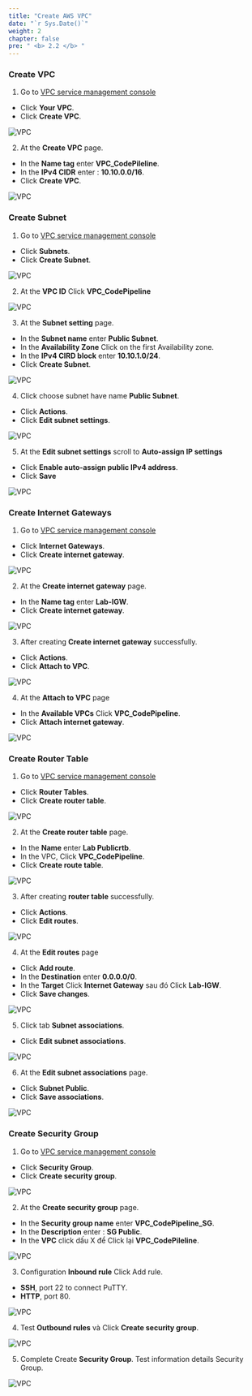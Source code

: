 ```yaml
---
title: "Create AWS VPC"
date: "`r Sys.Date()`"
weight: 2
chapter: false
pre: " <b> 2.2 </b> "
---
```


### Create VPC

1. Go to [VPC service management console](https://console.aws.amazon.com/vpc/home)

- Click **Your VPC**.
- Click **Create VPC**.

![VPC](/images/2.prerequisite/001-createvpccodepipeline.png)

2. At the **Create VPC** page.

- In the **Name tag** enter **VPC_CodePileline**.
- In the **IPv4 CIDR** enter : **10.10.0.0/16**.
- Click **Create VPC**.

![VPC](/images/2.prerequisite/002-createvpccodepipeline.png)

### Create Subnet

1. Go to [VPC service management console](https://console.aws.amazon.com/vpc/home)

- Click **Subnets**.
- Click **Create Subnet**.

![VPC](/images/2.prerequisite/001-createsubnet.png)

2. At the **VPC ID** Click **VPC_CodePipeline**

![VPC](/images/2.prerequisite/002-createsubnet.png)

3. At the **Subnet setting** page.
- In the **Subnet name** enter **Public Subnet**.
- In the **Availability Zone** Click on the first Availability zone.
- In the **IPv4 CIRD block** enter **10.10.1.0/24**.
- Click **Create Subnet**.

![VPC](/images/2.prerequisite/003-createsubnet.png)

4. Click choose subnet have name **Public Subnet**.
- Click **Actions**.
- Click **Edit subnet settings**.

![VPC](/images/2.prerequisite/004-createsubnet.png)

5. At the **Edit subnet settings** scroll to **Auto-assign IP settings**

- Click **Enable auto-assign public IPv4 address**.
- Click **Save**

![VPC](/images/2.prerequisite/005-createsubnet.png)

### Create Internet Gateways

1. Go to [VPC service management console](https://console.aws.amazon.com/vpc/home)

- Click **Internet Gateways**.
- Click **Create internet gateway**.

![VPC](/images/2.prerequisite/001-createigw.png)

2. At the **Create internet gateway** page.

- In the **Name tag** enter **Lab-IGW**.
- Click **Create internet gateway**.

![VPC](/images/2.prerequisite/002-createigw.png)


3. After creating **Create internet gateway** successfully.

- Click **Actions**.
- Click **Attach to VPC**.

![VPC](/images/2.prerequisite/003-createigw.png)

4. At the **Attach to VPC** page

- In the **Available VPCs** Click **VPC_CodePipeline**.
- Click **Attach internet gateway**.

![VPC](/images/2.prerequisite/004-createigw.png)

### Create Router Table

1. Go to [VPC service management console](https://console.aws.amazon.com/vpc/home)

- Click **Router Tables**.
- Click **Create router table**.

![VPC](/images/2.prerequisite/001-creatertb.png)

2. At the **Create router table** page.

- In the **Name** enter **Lab Publicrtb**.
- In the VPC, Click **VPC_CodePipeline**.
- Click **Create route table**.

![VPC](/images/2.prerequisite/002-creatertb.png)


3. After creating **router table** successfully.

- Click **Actions**.
- Click **Edit routes**.

![VPC](/images/2.prerequisite/003-creatertb.png)

4. At the **Edit routes** page

- Click **Add route**.
- In the **Destination** enter **0.0.0.0/0**.
- In the **Target** Click **Internet Gateway** sau đó Click **Lab-IGW**.
- Click **Save changes**.

![VPC](/images/2.prerequisite/004-creatertb.png)

5. Click tab **Subnet associations**.

- Click **Edit subnet associations**.

![VPC](/images/2.prerequisite/005-creatertb.png)

6. At the **Edit subnet associations** page.

- Click **Subnet Public**.
- Click **Save associations**.

![VPC](/images/2.prerequisite/006-creatertb.png)

### Create Security Group

1. Go to [VPC service management console](https://console.aws.amazon.com/vpc/home)

- Click **Security Group**.
- Click **Create security group**.

![VPC](/images/2.prerequisite/003-createsg.png)

2. At the **Create security group** page.

- In the **Security group name** enter **VPC_CodePipeline_SG**.
- In the **Description** enter : **SG Public**.
- In the **VPC** click dấu X để Click lại **VPC_CodePileline**.

![VPC](/images/2.prerequisite/004-createsg.png)

3. Configuration **Inbound rule** Click Add rule.

- **SSH**, port 22 to connect PuTTY.
- **HTTP**, port 80.

![VPC](/images/2.prerequisite/005-createsg.png)

4. Test **Outbound rules** và Click **Create security group**.

![VPC](/images/2.prerequisite/006-createsg.png)

5. Complete Create **Security Group**. Test information details Security Group.

![VPC](/images/2.prerequisite/007-createsg.png)
